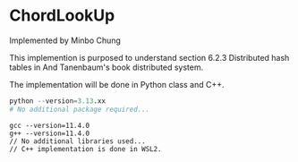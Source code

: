 # ChordLookUp

Implemented by Minbo Chung

This implemention is purposed to understand section 6.2.3 Distributed hash tables in And Tanenbaum's book distributed system.

The implementation will be done in Python class and C++.

```Python
python --version=3.13.xx
# No additional package required...
```
```C/C++
gcc --version=11.4.0
g++ --version=11.4.0
// No additional libraries used...
// C++ implementation is done in WSL2.
```
